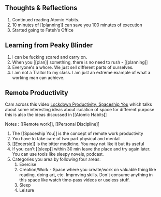 ## Thoughts & Reflections

1. Continued reading Atomic Habits.
2. 10 minutes of [[planning]] can save you 100 minutes of execution
3. Started going to Fateh's Office

## Learning from Peaky Blinder

1. I can be fucking scared and carry on.
2. When you [[plan]] something, there is no need to rush - [[planning]] 
3. Everyone's a whore. We just sell different parts of ourselves.
4. I am not a Traitor to my class. I am just an extreme example of what a working man can achieve.

## Remote Productivity

Cam across this video [Lockdown Productivity: Spaceship You](https://www.youtube.com/watch?v=snAhsXyO3Ck) which talks about some interesting ideas about isolation of space for different purpose this is also the ideas discussed in [[Atomic Habits]]

Notes :  [[Remote work]], [[Personal Discipline]]

1. The [[Spaceship You]] is the concept of remote work productivity
2. You have to take care of two part physical and mental
3. [[Excersie]] is the bitter medicine. You may not like it but its useful
4. If you can't [[sleep]] within 30 min leave the place and try again later. You can use tools like sleepy novels, podcast.
5. Categories you area by following four areas:
	1. Exercise
	2. Creation/Work - Space where you create/work on valuable thing like reading, doing art, etc. Improving skills. Don't consume anything in this space like watch time-pass videos or useless stuff.
	3. Sleep
	4. Leisure